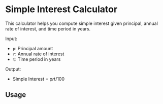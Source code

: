# Simple Interest Calculator

This calculator helps you compute simple interest given principal, annual rate of interest, and time period in years.

Input:
- `p`: Principal amount
- `r`: Annual rate of interest
- `t`: Time period in years

Output:
- Simple Interest = p*r*t/100

## Usage 